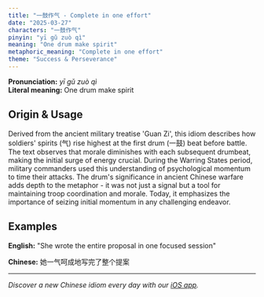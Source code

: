```yaml
---
title: "一鼓作气 - Complete in one effort"
date: "2025-03-27"
characters: "一鼓作气"
pinyin: "yī gǔ zuò qì"
meaning: "One drum make spirit"
metaphoric_meaning: "Complete in one effort"
theme: "Success & Perseverance"
---
```


**Pronunciation:** *yī gǔ zuò qì*  
**Literal meaning:** One drum make spirit

## Origin & Usage

Derived from the ancient military treatise 'Guan Zi', this idiom describes how soldiers' spirits (气) rise highest at the first drum (一鼓) beat before battle. The text observes that morale diminishes with each subsequent drumbeat, making the initial surge of energy crucial. During the Warring States period, military commanders used this understanding of psychological momentum to time their attacks. The drum's significance in ancient Chinese warfare adds depth to the metaphor - it was not just a signal but a tool for maintaining troop coordination and morale. Today, it emphasizes the importance of seizing initial momentum in any challenging endeavor.

## Examples

**English:** "She wrote the entire proposal in one focused session"

**Chinese:** 她一气呵成地写完了整个提案

---

*Discover a new Chinese idiom every day with our [iOS app](https://apps.apple.com/us/app/daily-chinese-idioms/id6740611324).*
